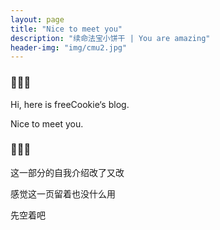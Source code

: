 ```yaml
---
layout: page
title: "Nice to meet you"
description: "续命法宝小饼干 | You are amazing"
header-img: "img/cmu2.jpg"
---
```


### 🍪🍪🍪

Hi, here is freeCookie‘s blog.

Nice to meet you. 

### 🍪🍪🍪

这一部分的自我介绍改了又改

感觉这一页留着也没什么用

先空着吧